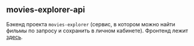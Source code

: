 ## movies-explorer-api
Бэкенд проекта `movies-explorer` (сервис, в котором можно найти фильмы по запросу и сохранить в личном кабинете). Фронтенд лежит [здесь](https://github.com/Maria-Lu/movies-explorer-frontend).
